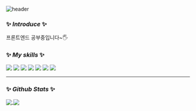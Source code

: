 ![header](https://capsule-render.vercel.app/api?type=waving&color=gradient&text=welcome👋&height=300)

### ✨ _Introduce_ ✨
프론트엔드 공부중입니다~🖐

### ✨ _My skills_ ✨

<img src="https://img.shields.io/badge/HTML-E34F26?style=for-the-badge&logo=HTML5&logoColor=white"> <img src="https://img.shields.io/badge/CSS-1572B6?style=for-the-badge&logo=HTML5&logoColor=white"> <img src="https://img.shields.io/badge/Sass-CC6699?style=for-the-badge&logo=Sass&logoColor=white"> <img src="https://img.shields.io/badge/JAVASCRIPT-F7DF1E?style=for-the-badge&logo=HTML5&logoColor=black"> <img src="https://img.shields.io/badge/jQuery-0769AD?style=for-the-badge&logo=HTML5&logoColor=white"> <img src="https://img.shields.io/badge/React-61DAFB?style=for-the-badge&logo=HTML5&logoColor=black"> <img src="https://img.shields.io/badge/styledcomponents-DB7093?style=for-the-badge&logo=styledcomponents&logoColor=white"/>

---

### ✨ _Github Stats_ ✨
<a href="https://github.com/anuraghazra/github-readme-stats">
  <img align="center" src="https://github-readme-stats.vercel.app/api?username=joeunhye&show_icons=true&theme=material-palenight" />
</a>
<a href="https://github.com/anuraghazra/convoychat">
  <img align="center" src="https://github-readme-stats.vercel.app/api/top-langs/?username=joeunhye&layout=compact&theme=radical&title_color=ae82cf)](https://github.com/anuraghazra/github-readme-stats" />
</a>

<!--
**joeunhye/joeunhye** is a ✨ _special_ ✨ repository because its `README.md` (this file) appears on your GitHub profile.



Here are some ideas to get you started:

- 🔭 I’m currently working on ...
- 🌱 I’m currently learning ...
- 👯 I’m looking to collaborate on ...
- 🤔 I’m looking for help with ...
- 💬 Ask me about ...
- 📫 How to reach me: ...
- 😄 Pronouns: ...
- ⚡ Fun fact: ...
-->
